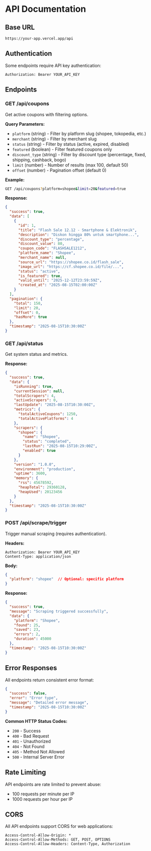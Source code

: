 # API Documentation

## Base URL
```
https://your-app.vercel.app/api
```

## Authentication
Some endpoints require API key authentication:
```
Authorization: Bearer YOUR_API_KEY
```

## Endpoints

### GET /api/coupons
Get active coupons with filtering options.

**Query Parameters:**
- `platform` (string) - Filter by platform slug (shopee, tokopedia, etc.)
- `merchant` (string) - Filter by merchant slug
- `status` (string) - Filter by status (active, expired, disabled)
- `featured` (boolean) - Filter featured coupons only
- `discount_type` (string) - Filter by discount type (percentage, fixed, shipping, cashback, bogo)
- `limit` (number) - Number of results (max 100, default 50)
- `offset` (number) - Pagination offset (default 0)

**Example:**
```bash
GET /api/coupons?platform=shopee&limit=20&featured=true
```

**Response:**
```json
{
  "success": true,
  "data": [
    {
      "id": 1,
      "title": "Flash Sale 12.12 - Smartphone & Elektronik",
      "description": "Diskon hingga 80% untuk smartphone...",
      "discount_type": "percentage",
      "discount_value": 80,
      "coupon_code": "FLASHSALE1212",
      "platform_name": "Shopee",
      "merchant_name": null,
      "source_url": "https://shopee.co.id/flash_sale",
      "image_url": "https://cf.shopee.co.id/file/...",
      "status": "active",
      "is_featured": true,
      "valid_until": "2025-12-12T23:59:59Z",
      "created_at": "2025-08-15T02:00:00Z"
    }
  ],
  "pagination": {
    "total": 150,
    "limit": 20,
    "offset": 0,
    "hasMore": true
  },
  "timestamp": "2025-08-15T10:30:00Z"
}
```

### GET /api/status
Get system status and metrics.

**Response:**
```json
{
  "success": true,
  "data": {
    "isRunning": true,
    "currentSession": null,
    "totalScrapers": 4,
    "activeScrapers": 0,
    "lastUpdate": "2025-08-15T10:30:00Z",
    "metrics": {
      "totalActiveCoupons": 1250,
      "totalActivePlatforms": 4
    },
    "scrapers": {
      "shopee": {
        "name": "Shopee",
        "status": "completed",
        "lastRun": "2025-08-15T10:29:00Z",
        "enabled": true
      }
    },
    "version": "1.0.0",
    "environment": "production",
    "uptime": 3600,
    "memory": {
      "rss": 45678592,
      "heapTotal": 29360128,
      "heapUsed": 20123456
    }
  },
  "timestamp": "2025-08-15T10:30:00Z"
}
```

### POST /api/scrape/trigger
Trigger manual scraping (requires authentication).

**Headers:**
```
Authorization: Bearer YOUR_API_KEY
Content-Type: application/json
```

**Body:**
```json
{
  "platform": "shopee"  // Optional: specific platform
}
```

**Response:**
```json
{
  "success": true,
  "message": "Scraping triggered successfully",
  "data": {
    "platform": "Shopee",
    "found": 25,
    "saved": 23,
    "errors": 2,
    "duration": 45000
  },
  "timestamp": "2025-08-15T10:30:00Z"
}
```

## Error Responses

All endpoints return consistent error format:

```json
{
  "success": false,
  "error": "Error type",
  "message": "Detailed error message",
  "timestamp": "2025-08-15T10:30:00Z"
}
```

**Common HTTP Status Codes:**
- `200` - Success
- `400` - Bad Request
- `401` - Unauthorized
- `404` - Not Found
- `405` - Method Not Allowed
- `500` - Internal Server Error

## Rate Limiting

API endpoints are rate limited to prevent abuse:
- 100 requests per minute per IP
- 1000 requests per hour per IP

## CORS

All API endpoints support CORS for web applications:
```
Access-Control-Allow-Origin: *
Access-Control-Allow-Methods: GET, POST, OPTIONS
Access-Control-Allow-Headers: Content-Type, Authorization
```